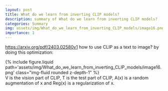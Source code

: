 ```yaml
---
layout: post
title: What do we learn from inverting CLIP models?
description: summary of What do we learn from inverting CLIP models?
categories: Summary
img: assets/img/What_do_we_learn_from_inverting_CLIP_models/image16.png 
importance: 1
---
```



https://arxiv.org/pdf/2403.02580v1
how to use CLIP as a text to image? 
by doing this optimization:
<div class="row">
        <div class="col-sm mt-3 mt-md-0">
            {% include figure.liquid path='assets/img/What_do_we_learn_from_inverting_CLIP_models/image16.png' class="img-fluid rounded z-depth-1" %}
        </div>
    </div>
V is the vision part of CLIP, T is the test part of CLIP, A(x) is a random augmentation of x and Reg(x) is a regularization of x. 
